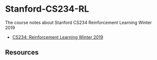 # Stanford-CS234-RL

The course notes about Stanford CS234 Reinforcement Learning Winter 2019

* [CS234: Reinforcement Learning Winter 2019](http://web.stanford.edu/class/cs234/schedule.html)

## Resources
